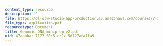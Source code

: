 ```yaml
---
content_type: resource
description: ''
file: https://ol-ocw-studio-app-production.s3.amazonaws.com/courses/7-13-experimental-microbial-genetics-fall-2003/47aaabac717760c5ec1a5d727afa1fa9_Genomic_DNA_miniprep_v2.pdf
file_type: application/pdf
resourcetype: Document
title: Genomic_DNA_miniprep_v2.pdf
uid: 47aaabac-7177-60c5-ec1a-5d727afa1fa9
---
```

